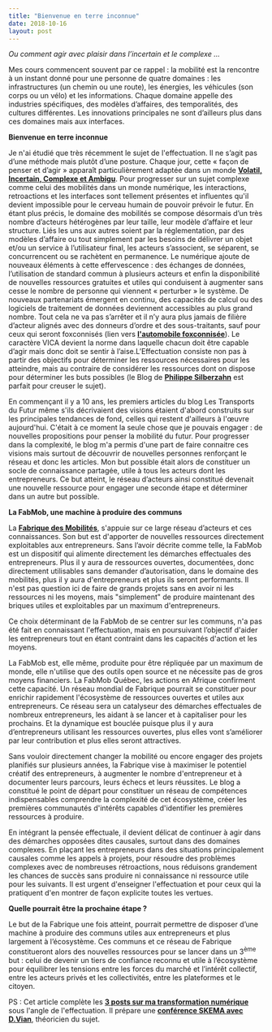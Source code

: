 ```yaml
---
title: "Bienvenue en terre inconnue"
date: 2018-10-16
layout: post
---
```


<em>Ou comment agir avec plaisir dans l’incertain et le complexe ...</em>

Mes cours commencent souvent par ce rappel : la mobilité est la rencontre à un instant donné pour une personne de quatre domaines : les infrastructures (un chemin ou une route), les énergies, les véhicules (son corps ou un vélo) et les informations. Chaque domaine appelle des industries spécifiques, des modèles d’affaires, des temporalités, des cultures différentes. Les innovations principales ne sont d’ailleurs plus dans ces domaines mais aux interfaces.

<strong>Bienvenue en terre inconnue</strong>

Je n'ai étudié que très récemment le sujet de l'effectuation. Il ne s’agit pas d’une méthode mais plutôt d’une posture. Chaque jour, cette « façon de penser et d’agir » apparaît particulièrement adaptée dans un monde <a href="https://transportsdufutur.ademe.fr/2013/07/light-foot-print-strategy.html" target="_blank" rel="noopener"><strong>Volatil, Incertain, Complexe et Ambigu</strong></a>. Pour progresser sur un sujet complexe comme celui des mobilités dans un monde numérique, les interactions, retroactions et les interfaces sont tellement présentes et influentes qu'il devient impossible pour le cerveau humain de pouvoir prévoir le futur. En étant plus précis, le domaine des mobilités se compose désormais d’un très nombre d’acteurs hétérogènes par leur taille, leur modèle d’affaire et leur structure. Liés les uns aux autres soient par la réglementation, par des modèles d’affaire ou tout simplement par les besoins de délivrer un objet et/ou un service à l’utilisateur final, les acteurs s’associent, se séparent, se concurrencent ou se rachètent en permanence. Le numérique ajoute de nouveaux éléments à cette effervescence : des échanges de données, l’utilisation de standard commun à plusieurs acteurs et enfin la disponibilité de nouvelles ressources gratuites et utiles qui conduisent à augmenter sans cesse le nombre de personne qui viennent « perturber » le système. De nouveaux partenariats émergent en continu, des capacités de calcul ou des logiciels de traitement de données deviennent accessibles au plus grand nombre. Tout cela ne va pas s’arrêter et il n’y aura plus jamais de filière d’acteur alignés avec des donneurs d’ordre et des sous-traitants, sauf pour ceux qui seront foxconnisés (lien vers <a href="http://transportsdufutur.ademe.fr/2018/08/lautomobile-foxconnisee.html" target="_blank" rel="noopener"><strong>l'automobile foxconnisée</strong></a>). Le caractère VICA devient la norme dans laquelle chacun doit être capable d’agir mais donc doit se sentir à l’aise.<!--more-->L’Effectuation consiste non pas à partir des objectifs pour déterminer les ressources nécessaires pour les atteindre, mais au contraire de considérer les ressources dont on dispose pour déterminer les buts possibles (le Blog de <a href="https://philippesilberzahn.com/" target="_blank" rel="noopener"><strong>Philippe Silberzahn</strong></a> est parfait pour creuser le sujet).

En commençant il y a 10 ans, les premiers articles du blog Les Transports du Futur même s'ils décrivaient des visions étaient d'abord construits sur les principales tendances de fond, celles qui restent d'ailleurs à l'œuvre aujourd'hui. C'était à ce moment la seule chose que je pouvais engager : de nouvelles propositions pour penser la mobilité du futur. Pour progresser dans la complexité, le blog m'a permis d'une part de faire connaitre ces visions mais surtout de découvrir de nouvelles personnes renforçant le réseau et donc les articles. Mon but possible était alors de constituer un socle de connaissance partagée, utile à tous les acteurs dont les entrepreneurs. Ce but atteint, le réseau d’acteurs ainsi constitué devenait une nouvelle ressource pour engager une seconde étape et déterminer dans un autre but possible.

<strong>La FabMob, une machine à produire des communs</strong>

La <a href="http://lafabriquedesmobilites.fr" target="_blank" rel="noopener"><strong>Fabrique des Mobilités</strong></a>, s'appuie sur ce large réseau d’acteurs et ces connaissances. Son but est d'apporter de nouvelles ressources directement exploitables aux entrepreneurs. Sans l’avoir décrite comme telle, la FabMob est un dispositif qui alimente directement les démarches effectuales des entrepreneurs. Plus il y aura de ressources ouvertes, documentées, donc directement utilisables sans demander d’autorisation, dans le domaine des mobilités, plus il y aura d'entrepreneurs et plus ils seront performants. Il n'est pas question ici de faire de grands projets sans en avoir ni les ressources ni les moyens, mais "simplement" de produire maintenant des briques utiles et exploitables par un maximum d'entrepreneurs.

Ce choix déterminant de la FabMob de se centrer sur les communs, n'a pas été fait en connaissant l'effectuation, mais en poursuivant l’objectif d'aider les entrepreneurs tout en étant contraint dans les capacités d'action et les moyens.

La FabMob est, elle même, produite pour être répliquée par un maximum de monde, elle n'utilise que des outils open source et ne nécessite pas de gros moyens financiers. La FabMob Québec, les actions en Afrique confirment cette capacité. Un réseau mondial de Fabrique pourrait se constituer pour enrichir rapidement l'écosystème de ressources ouvertes et utiles aux entrepreneurs. Ce réseau sera un catalyseur des démarches effectuales de nombreux entrepreneurs, les aidant à se lancer et à capitaliser pour les prochains. Et la dynamique est bouclée puisque plus il y aura d’entrepreneurs utilisant les ressources ouvertes, plus elles vont s’améliorer par leur contribution et plus elles seront attractives.

Sans vouloir directement changer la mobilité ou encore engager des projets planifiés sur plusieurs années, la Fabrique vise à maximiser le potentiel créatif des entrepreneurs, à augmenter le nombre d'entrepreneur et à documenter leurs parcours, leurs échecs et leurs réussites. Le blog a constitué le point de départ pour constituer un réseau de compétences indispensables comprendre la complexité de cet écosystème, créer les premières communautés d'intérêts capables d'identifier les premières ressources à produire.

En intégrant la pensée effectuale, il devient délicat de continuer à agir dans des démarches opposées dites causales, surtout dans des domaines complexes. En plaçant les entrepreneurs dans des situations principalement causales comme les appels à projets, pour résoudre des problèmes complexes avec de nombreuses rétroactions, nous réduisons grandement les chances de succès sans produire ni connaissance ni ressource utile pour les suivants. Il est urgent d'enseigner l'effectuation et pour ceux qui la pratiquent d'en montrer de façon explicite toutes les vertues.

<strong>Quelle pourrait être la prochaine étape ?</strong>

Le but de la Fabrique une fois atteint, pourrait permettre de disposer d’une machine à produire des communs utiles aux entrepreneurs et plus largement à l’écosystème. Ces communs et ce réseau de Fabrique constitueront alors des nouvelles ressources pour se lancer dans un 3<sup>ème</sup> but : celui de devenir un tiers de confiance reconnu et utile à l’écosystème pour équilibrer les tensions entre les forces du marché et l’intérêt collectif, entre les acteurs privés et les collectivités, entre les plateformes et le citoyen.

PS : Cet article complète les <a href="http://transportsdufutur.ademe.fr/2018/07/lhistoire-de-ma-transformation-numerique-1-3.html" target="_blank" rel="noopener"><strong>3 posts sur ma transformation numérique</strong> </a>sous l'angle de l'effectuation. Il prépare une <a href="https://www.eventbrite.fr/e/billets-penser-et-agir-dans-lincertitude-cycle-innovation-connaissance-skema-161118-8h-10h-la-defense-51132723352?ref=ebtnebregn" target="_blank" rel="noopener"><strong>conférence SKEMA avec D.Vian</strong></a>, théoricien du sujet.